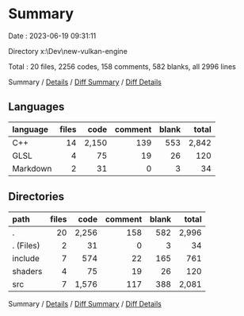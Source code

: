 # Summary

Date : 2023-06-19 09:31:11

Directory x:\\Dev\\new-vulkan-engine

Total : 20 files,  2256 codes, 158 comments, 582 blanks, all 2996 lines

Summary / [Details](details.md) / [Diff Summary](diff.md) / [Diff Details](diff-details.md)

## Languages
| language | files | code | comment | blank | total |
| :--- | ---: | ---: | ---: | ---: | ---: |
| C++ | 14 | 2,150 | 139 | 553 | 2,842 |
| GLSL | 4 | 75 | 19 | 26 | 120 |
| Markdown | 2 | 31 | 0 | 3 | 34 |

## Directories
| path | files | code | comment | blank | total |
| :--- | ---: | ---: | ---: | ---: | ---: |
| . | 20 | 2,256 | 158 | 582 | 2,996 |
| . (Files) | 2 | 31 | 0 | 3 | 34 |
| include | 7 | 574 | 22 | 165 | 761 |
| shaders | 4 | 75 | 19 | 26 | 120 |
| src | 7 | 1,576 | 117 | 388 | 2,081 |

Summary / [Details](details.md) / [Diff Summary](diff.md) / [Diff Details](diff-details.md)
